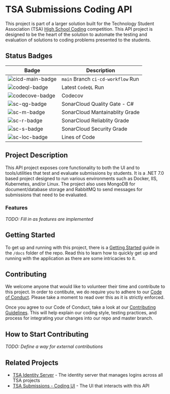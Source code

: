 # TSA Submissions Coding API
This project is part of a larger solution built for the Technology Student Association (TSA) [High School Coding][tsa-hs-competitions] competition.
This API project is designed to be the heart of the solution to automate the testing and evaluation of solutions to coding problems presented to the students.

## Status Badges
| **Badge**          | **Description**                    
|--------------------| ------------------------------------
| ![cicd-main-badge] | `main` Branch `ci-cd-workflow` Run |
| ![codeql-badge]    | Latest `CodeQL` Run                |
| ![codecove-badge]  | Codecov                            |
| ![sc-qg-badge]     | SonarCloud Quality Gate - C#       |
| ![sc-m-badge]      | SonarCloud Mantainablity Grade     |
| ![sc-r-badge]      | SonarCloud Reliablity Grade        |
| ![sc-s-badge]      | SonarCloud Security Grade          |
| ![sc-loc-badge]    | Lines of Code                      |

## Project Description
This API project exposes core functionality to both the UI and to tools/utilities that test and evaluate submissions by students.
It is a .NET 7.0 based project designed to run various environments such as Docker, IIS, Kubernetes, and/or Linux.
The project also uses MongoDB for document/database storage and RabbitMQ to send messages for submissions that need to be evaluated.

### Features
*TODO: Fill in as features are implemented* 

## Getting Started
To get up and running with this project, there is a [Getting Started][gs] guide in the `/docs` folder of the repo.
Read this to learn how to quickly get up and running with the application as there are some intricacies to it.

## Contributing
We welcome anyone that would like to volunteer their time and contribute to this project.
In order to contibute, we do require you to adhere to our [Code of Conduct][cod]. Please take a moment to read over this as it is strictly enforced.

Once you agree to our Code of Conduct, take a look at our [Contributing Guidelines][cg].
This will help explain our coding style, testing practices, and process for integrating your changes into our repo and master branch.

## How to Start Contributing
*TODO: Define a way for external contributions*

## Related Projects
- [TSA Identity Server][tsa-identity-server] - The identity server that manages logins across all TSA projects
- [TSA Submissions - Coding UI][tsa-submissions-coding-ui] - The UI that interacts with this API

<!-- BADGES -->
[cicd-badge]: https://github.com/tj-cappelletti/tsa-submissions-coding-api/workflows/ci-cd-workflow/badge.svg "current status"
[cicd-main-badge]: https://github.com/tj-cappelletti/tsa-submissions-coding-api/workflows/ci-cd-workflow/badge.svg?branch=main "main branch status"
[codeql-badge]: https://github.com/tj-cappelletti/tsa-submissions-coding-api/workflows/CodeQL/badge.svg "current status"

[codecove-badge]: https://codecov.io/gh/tj-cappelletti/tsa-submissions-coding-api/branch/main/graph/badge.svg?token=WDBdfphI5L

[sc-qg-badge]: https://sonarcloud.io/api/project_badges/measure?project=tj-cappelletti_tsa-coding-submissions&metric=alert_status "quality gate status"
[sc-m-badge]: https://sonarcloud.io/api/project_badges/measure?project=tj-cappelletti_tsa-coding-submissions&metric=sqale_rating "maintainablity"
[sc-r-badge]: https://sonarcloud.io/api/project_badges/measure?project=tj-cappelletti_tsa-coding-submissions&metric=reliability_rating "reliablity"
[sc-s-badge]: https://sonarcloud.io/api/project_badges/measure?project=tj-cappelletti_tsa-coding-submissions&metric=security_rating "security"
[sc-loc-badge]: https://sonarcloud.io/api/project_badges/measure?project=tj-cappelletti_tsa-coding-submissions&metric=ncloc "lines of code"

<!-- LINKS -->
[cg]: CONTRIBUTING.md "Contributing Guidelines"
[cod]: CODE_OF_CONDUCT.md "Code of Conduct"
[gs]: ./docs/getting-started.md "Getting Started"
[tsa-hs-competitions]: https://tsaweb.org/competitions-programs/tsa/high-school-competitions "TSA High School Competitions"
[tsa-identity-server]: https://github.com/tj-cappelletti/tsa-identity-server "TSA Identity Server"
[tsa-submissions-coding-ui]: https://github.com/tj-cappelletti/tsa-submissions-coding-ui "TSA Submissions - Coding UI"
